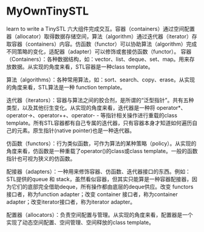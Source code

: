 # MyOwnTinySTL
learn to write a TinySTL
六大组件完成交互。容器（containers）通过空间配置器（allocator）取得数据存储空间，算法（algorithm）通过迭代器（iterator）存取容器（containers）内容。仿函数（functor）可以协助算法（algorithm）完成不同策略的变化，适配器（adapter）可以修饰或套接仿函数（functor）。
容器（Containers）：各种数据结构，如：vector、list、deque、set、map。用来存放数据。从实现的角度来看，STL容器是一种class template。

算法（algorithms）：各种常用算法，如：sort、search、copy、erase。从实现的角度来看，STL算法是一种 function template。

迭代器（iterators）：容器与算法之间的胶合剂，是所谓的“泛型指针”。共有五种类型，以及其他衍生变化。从实现的角度来看，迭代器是一种将 operator*、operator->、operator++、operator- - 等指针相关操作进行重载的class template。所有STL容器都有自己专属的迭代器，只有容器本身才知道如何遍历自己的元素。原生指针(native pointer)也是一种迭代器。

仿函数（functors）：行为类似函数，可作为算法的某种策略（policy）。从实现的角度来看，仿函数是一种重载了operator()的class或class template。一般的函数指针也可视为狭义的仿函数。

配接器（adapters）：一种用来修饰容器、仿函数、迭代器接口的东西。例如：STL提供的queue 和 stack，虽然看似容器，但其实只能算是一种容器配接器，因为它们的底部完全借助deque，所有操作都由底层的deque供应。改变 functors接口者，称为function adapter；改变 container 接口者，称为container adapter；改变iterator接口者，称为iterator adapter。

配置器（allocators）：负责空间配置与管理。从实现的角度来看，配置器是一个实现了动态空间配置、空间管理、空间释放的class template。
